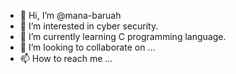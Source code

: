 - 👋 Hi, I’m @mana-baruah
- 👀 I’m interested in cyber security.
- 🌱 I’m currently learning C programming language.
- 💞️ I’m looking to collaborate on ...
- 📫 How to reach me ...

<!---
mana-baruah/mana-baruah is a ✨ special ✨ repository because its `README.md` (this file) appears on your GitHub profile.
You can click the Preview link to take a look at your changes.
--->
